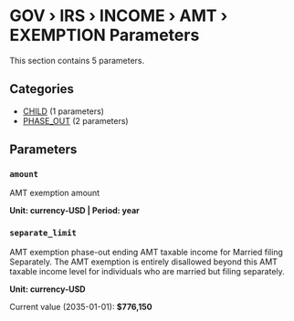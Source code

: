 # GOV › IRS › INCOME › AMT › EXEMPTION Parameters

This section contains 5 parameters.

## Categories

- [CHILD](child/index.md) (1 parameters)
- [PHASE_OUT](phase_out/index.md) (2 parameters)

## Parameters

### `amount`

AMT exemption amount

**Unit: currency-USD | Period: year**


### `separate_limit`

AMT exemption phase-out ending AMT taxable income for Married filing Separately. The AMT exemption is entirely disallowed beyond this AMT taxable income level for individuals who are married but filing separately.

**Unit: currency-USD**

Current value (2035-01-01): **$776,150**

